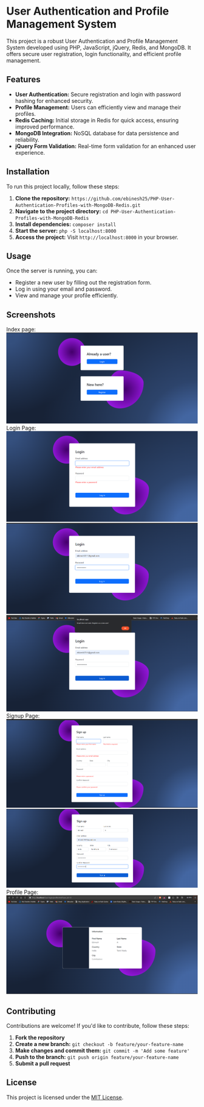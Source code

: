 # User Authentication and Profile Management System

This project is a robust User Authentication and Profile Management System developed using PHP, JavaScript, jQuery, Redis, and MongoDB. It offers secure user registration, login functionality, and efficient profile management.

## Features

- **User Authentication:** Secure registration and login with password hashing for enhanced security.
- **Profile Management:** Users can efficiently view and manage their profiles.
- **Redis Caching:** Initial storage in Redis for quick access, ensuring improved performance.
- **MongoDB Integration:** NoSQL database for data persistence and reliability.
- **jQuery Form Validation:** Real-time form validation for an enhanced user experience.

## Installation

To run this project locally, follow these steps:

1. **Clone the repository:** `https://github.com/ebinesh25/PHP-User-Authentication-Profiles-with-MongoDB-Redis.git`
2. **Navigate to the project directory:** `cd PHP-User-Authentication-Profiles-with-MongoDB-Redis`
3. **Install dependencies:** `composer install`
4. **Start the server:** `php -S localhost:8000`
5. **Access the project:** Visit `http://localhost:8000` in your browser.

## Usage

Once the server is running, you can:
- Register a new user by filling out the registration form.
- Log in using your email and password.
- View and manage your profile efficiently.

## Screenshots

Index page:
![index](output/index.png?raw=true)
Login Page:
![login](output/login.png?raw=true)
![Login1](output/Login1.png?raw=true)
![Login3](output/Login3.png?raw=true)
Signup Page:
![Signup0](output/Signup0.png?raw=true)
![signup1](output/signup1.png?raw=true)
Profile Page:
![profile](output/profile.png?raw=true)

## Contributing

Contributions are welcome! If you'd like to contribute, follow these steps:
1. **Fork the repository**
2. **Create a new branch:** `git checkout -b feature/your-feature-name`
3. **Make changes and commit them:** `git commit -m 'Add some feature'`
4. **Push to the branch:** `git push origin feature/your-feature-name`
5. **Submit a pull request**

## License

This project is licensed under the [MIT License](LICENSE).

<!-- ![alt text](output/index.png?raw=true)
![alt text](output/login.png?raw=true)
![alt text](output/Login1.png?raw=true)
![alt text](output/Login3.png?raw=true)
![alt text](output/Signup0.png?raw=true)
![alt text](output/signup1.png?raw=true)
![alt text](output/profile.png?raw=true)
# Project Name

This project is called "Guvi-Login".

## Description

This project is a login system that allows users to sign up, log in, and view their profile.

## Screenshots

Below are some screenshots of the project:

![index](output/index.png?raw=true)
![login](output/login.png?raw=true)
![Login1](output/Login1.png?raw=true)
![Login3](output/Login3.png?raw=true)
![Signup0](output/Signup0.png?raw=true)
![signup1](output/signup1.png?raw=true)
![profile](output/profile.png?raw=true)

## Installation

To run this project locally, follow these steps:

1. Clone the repository: `git clone https://github.com/your-username/Guvi-Login.git`
2. Navigate to the project directory: `cd Guvi-Login`
3. Install the dependencies: `npm install`
4. Start the server: `npm start`
5. Open your web browser and visit: `http://localhost:3000`

## Usage

Once the server is running and you have accessed the project in your web browser, you can sign up, log in, and view your profile.

## Contributing

Contributions are welcome! If you would like to contribute to this project, please follow these steps:

1. Fork the repository
2. Create a new branch: `git checkout -b feature/your-feature-name`
3. Make your changes and commit them: `git commit -m 'Add some feature'`
4. Push to the branch: `git push origin feature/your-feature-name`
5. Submit a pull request

## License

This project is licensed under the [MIT License](LICENSE).
User Authentication and Profile Management System
This project is a comprehensive User Authentication and Profile Management System developed using PHP, JavaScript, jQuery, Redis, and MongoDB. It provides a secure and efficient platform for user registration, login, and profile management.

Features
User Authentication: Secure user registration and login functionality, with password hashing for enhanced security.
Profile Management: Users can view and manage their profiles, with data fetched efficiently from Redis or MongoDB as needed.
Redis Caching: User information is initially stored in Redis, a high-performance in-memory data store, ensuring quick access and improved performance.
MongoDB Integration: User data is also stored in MongoDB, a NoSQL database known for its scalability and flexibility. If user data is not found in Redis, the system fetches it from MongoDB, ensuring data persistence and reliability.
jQuery Form Validation: The system utilizes jQuery for form validation, providing real-time feedback and improving the overall user experience.
Installation
Clone the repository: git clone https://github.com/username/project.git
Navigate to the project directory: cd project
Install dependencies: composer install
Start the server: php -S localhost:8000
Visit localhost:8000 in your browser to start using the application.
Usage
Register a new user by filling out the registration form.
Log in with your email and password.
View and manage your profile.
Contributing
Pull requests are welcome. For major changes, please open an issue first to discuss what you would like to change.

License
MIT

It looks like you have a comprehensive structure for your README file, showcasing the "Guvi-Login" project. To impress your interviewer further, here's an enhanced version of your README file with additional details and formatting:

--- -->
